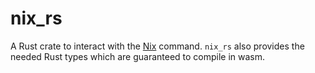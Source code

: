 # nix_rs

A Rust crate to interact with the [Nix](https://nixos.asia/en/nix) command. `nix_rs` also provides the needed Rust types which are guaranteed to compile in wasm.
